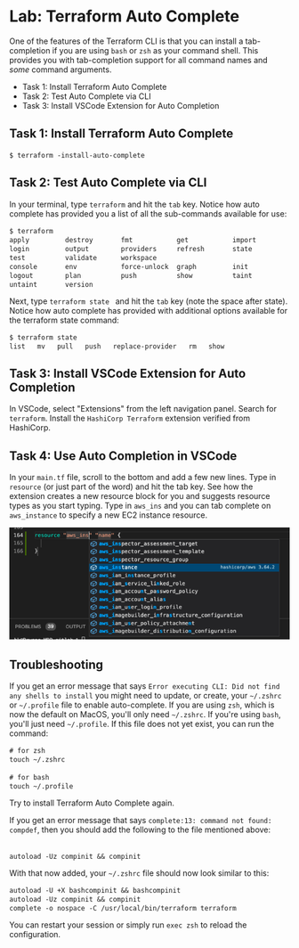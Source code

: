 # Lab: Terraform Auto Complete

One of the features of the Terraform CLI is that you can install a tab-completion if you are using `bash` or `zsh` as your command shell. This provides you with tab-completion support for all command names and _some_ command arguments.

- Task 1: Install Terraform Auto Complete
- Task 2: Test Auto Complete via CLI
- Task 3: Install VSCode Extension for Auto Completion

## Task 1: Install Terraform Auto Complete

```hcl
$ terraform -install-auto-complete
```

## Task 2: Test Auto Complete via CLI

In your terminal, type `terraform` and hit the `tab` key. Notice how auto complete has provided you a list of all the sub-commands available for use:

```text
$ terraform
apply         destroy       fmt           get           import        login         output        providers     refresh       state         test          validate      workspace
console       env           force-unlock  graph         init          logout        plan          push          show          taint         untaint       version
```

Next, type `terraform state ` and hit the `tab` key (note the space after state). Notice how auto complete has provided with additional options available for the terraform state command:

```text
$ terraform state
list   mv   pull   push   replace-provider   rm   show
```

## Task 3: Install VSCode Extension for Auto Completion

In VSCode, select "Extensions" from the left navigation panel. Search for `terraform`. Install the `HashiCorp Terraform` extension verified from HashiCorp.

## Task 4: Use Auto Completion in VSCode

In your `main.tf` file, scroll to the bottom and add a few new lines. Type in `resource` (or just part of the word) and hit the tab key. See how the extension creates a new resource block for you and suggests resource types as you start typing. Type in `aws_ins` and you can tab complete on `aws_instance` to specify a new EC2 instance resource.

![Auto Complete VSCode](img/auto-complete.png)

## Troubleshooting

If you get an error message that says `Error executing CLI: Did not find any shells to install` you might need to update, or create, your `~/.zshrc` or `~/.profile` file to enable auto-complete. If you are using `zsh`, which is now the default on MacOS, you'll only need `~/.zshrc`. If you're using `bash`, you'll just need `~/.profile`. If this file does not yet exist, you can run the command:

```text
# for zsh
touch ~/.zshrc

# for bash
touch ~/.profile
```

Try to install Terraform Auto Complete again.

If you get an error message that says `complete:13: command not found: compdef`, then you should add the following to the file mentioned above:
<br><br>

```text
autoload -Uz compinit && compinit
```

With that now added, your `~/.zshrc` file should now look similar to this:

```text
autoload -U +X bashcompinit && bashcompinit
autoload -Uz compinit && compinit
complete -o nospace -C /usr/local/bin/terraform terraform
```

You can restart your session or simply run `exec zsh` to reload the configuration.
